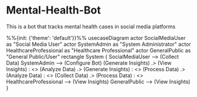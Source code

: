 # Mental-Health-Bot
This is a bot that tracks mental health cases in social media platforms


%%{init: {'theme': 'default'}}%%
usecaseDiagram
  actor SocialMediaUser as "Social Media User"
  actor SystemAdmin as "System Administrator"
  actor HealthcareProfessional as "Healthcare Professional"
  actor GeneralPublic as "General Public/User"
  rectangle System {
    SocialMediaUser --> (Collect Data)
    SystemAdmin --> (Configure Bot)
    (Generate Insights) .> (View Insights) : <<include>>
    (Analyze Data) .> (Generate Insights) : <<include>>
    (Process Data) .> (Analyze Data) : <<include>>
    (Collect Data) .> (Process Data) : <<include>>
    HealthcareProfessional --> (View Insights)
    GeneralPublic --> (View Insights)
  }

